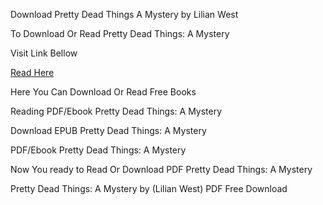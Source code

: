 Download Pretty Dead Things A Mystery by Lilian West

To Download Or Read Pretty Dead Things: A Mystery

Visit Link Bellow

[Read Here](https://mobionlines.web.app/consume/209720611-pretty-dead-things)

Here You Can Download Or Read Free Books

Reading PDF/Ebook Pretty Dead Things: A Mystery

Download EPUB Pretty Dead Things: A Mystery

PDF/Ebook Pretty Dead Things: A Mystery

Now You ready to Read Or Download PDF Pretty Dead Things: A Mystery

Pretty Dead Things: A Mystery by (Lilian West) PDF Free Download
